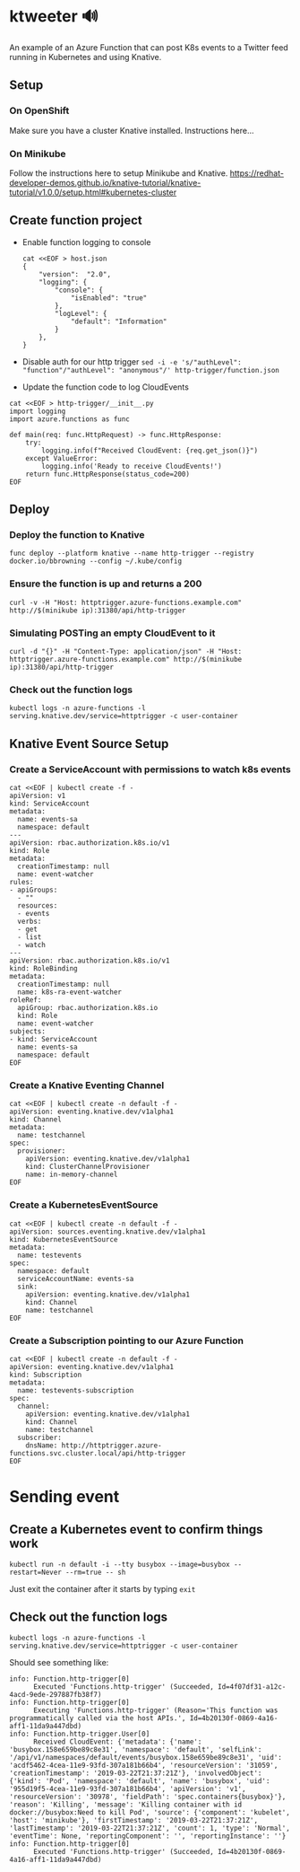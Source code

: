 # ktweeter 🔊
An example of an Azure Function that can post K8s events to a Twitter feed running in Kubernetes and using Knative.

## Setup

### On OpenShift 

Make sure you have a cluster Knative installed.  Instructions here...

### On Minikube

Follow the instructions here to setup Minikube and Knative. https://redhat-developer-demos.github.io/knative-tutorial/knative-tutorial/v1.0.0/setup.html#kubernetes-cluster

## Create function project 

* Enable function logging to console
  ```
  cat <<EOF > host.json
  {
      "version":  "2.0",
      "logging": {
          "console": {
              "isEnabled": "true"
          },
          "logLevel": {
              "default": "Information"
          }
      },
  }
  ```
* Disable auth for our http trigger
```sed -i -e 's/"authLevel": "function"/"authLevel": "anonymous"/' http-trigger/function.json```

* Update the function code to log CloudEvents
```
cat <<EOF > http-trigger/__init__.py
import logging
import azure.functions as func

def main(req: func.HttpRequest) -> func.HttpResponse:
    try:
        logging.info(f"Received CloudEvent: {req.get_json()}")
    except ValueError:
        logging.info('Ready to receive CloudEvents!')
    return func.HttpResponse(status_code=200)
EOF
```

## Deploy 

### Deploy the function to Knative
```func deploy --platform knative --name http-trigger --registry docker.io/bbrowning --config ~/.kube/config```

### Ensure the function is up and returns a 200
```curl -v -H "Host: httptrigger.azure-functions.example.com" http://$(minikube ip):31380/api/http-trigger```

### Simulating POSTing an empty CloudEvent to it
```curl -d "{}" -H "Content-Type: application/json" -H "Host: httptrigger.azure-functions.example.com" http://$(minikube ip):31380/api/http-trigger```

### Check out the function logs
```kubectl logs -n azure-functions -l serving.knative.dev/service=httptrigger -c user-container```

## Knative Event Source Setup 

### Create a ServiceAccount with permissions to watch k8s events
```
cat <<EOF | kubectl create -f -
apiVersion: v1
kind: ServiceAccount
metadata:
  name: events-sa
  namespace: default
---
apiVersion: rbac.authorization.k8s.io/v1
kind: Role
metadata:
  creationTimestamp: null
  name: event-watcher
rules:
- apiGroups:
  - ""
  resources:
  - events
  verbs:
  - get
  - list
  - watch
---
apiVersion: rbac.authorization.k8s.io/v1
kind: RoleBinding
metadata:
  creationTimestamp: null
  name: k8s-ra-event-watcher
roleRef:
  apiGroup: rbac.authorization.k8s.io
  kind: Role
  name: event-watcher
subjects:
- kind: ServiceAccount
  name: events-sa
  namespace: default
EOF
```

### Create a Knative Eventing Channel
```
cat <<EOF | kubectl create -n default -f -
apiVersion: eventing.knative.dev/v1alpha1
kind: Channel
metadata:
  name: testchannel
spec:
  provisioner:
    apiVersion: eventing.knative.dev/v1alpha1
    kind: ClusterChannelProvisioner
    name: in-memory-channel
EOF
```


### Create a KubernetesEventSource
```
cat <<EOF | kubectl create -n default -f -
apiVersion: sources.eventing.knative.dev/v1alpha1
kind: KubernetesEventSource
metadata:
  name: testevents
spec:
  namespace: default
  serviceAccountName: events-sa
  sink:
    apiVersion: eventing.knative.dev/v1alpha1
    kind: Channel
    name: testchannel
EOF
```

### Create a Subscription pointing to our Azure Function
```
cat <<EOF | kubectl create -n default -f -
apiVersion: eventing.knative.dev/v1alpha1
kind: Subscription
metadata:
  name: testevents-subscription
spec:
  channel:
    apiVersion: eventing.knative.dev/v1alpha1
    kind: Channel
    name: testchannel
  subscriber:
    dnsName: http://httptrigger.azure-functions.svc.cluster.local/api/http-trigger
EOF
```

# Sending event 

## Create a Kubernetes event to confirm things work
```
kubectl run -n default -i --tty busybox --image=busybox --restart=Never --rm=true -- sh
```

Just exit the container after it starts by typing `exit`

## Check out the function logs
```
kubectl logs -n azure-functions -l serving.knative.dev/service=httptrigger -c user-container
```

Should see something like:
```
info: Function.http-trigger[0]
      Executed 'Functions.http-trigger' (Succeeded, Id=4f07df31-a12c-4acd-9ede-297887fb38f7)
info: Function.http-trigger[0]
      Executing 'Functions.http-trigger' (Reason='This function was programmatically called via the host APIs.', Id=4b20130f-0869-4a16-aff1-11da9a447dbd)
info: Function.http-trigger.User[0]
      Received CloudEvent: {'metadata': {'name': 'busybox.158e659be89c8e31', 'namespace': 'default', 'selfLink': '/api/v1/namespaces/default/events/busybox.158e659be89c8e31', 'uid': 'acdf5462-4cea-11e9-93fd-307a181b66b4', 'resourceVersion': '31059', 'creationTimestamp': '2019-03-22T21:37:21Z'}, 'involvedObject': {'kind': 'Pod', 'namespace': 'default', 'name': 'busybox', 'uid': '955d19f5-4cea-11e9-93fd-307a181b66b4', 'apiVersion': 'v1', 'resourceVersion': '30978', 'fieldPath': 'spec.containers{busybox}'}, 'reason': 'Killing', 'message': 'Killing container with id docker://busybox:Need to kill Pod', 'source': {'component': 'kubelet', 'host': 'minikube'}, 'firstTimestamp': '2019-03-22T21:37:21Z', 'lastTimestamp': '2019-03-22T21:37:21Z', 'count': 1, 'type': 'Normal', 'eventTime': None, 'reportingComponent': '', 'reportingInstance': ''}
info: Function.http-trigger[0]
      Executed 'Functions.http-trigger' (Succeeded, Id=4b20130f-0869-4a16-aff1-11da9a447dbd)
```
